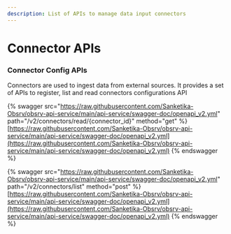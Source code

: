 ```yaml
---
description: List of APIs to manage data input connectors
---
```


# Connector APIs

### Connector Config APIs

Connectors are used to ingest data from external sources. It provides a set of APIs to register, list and read connectors configurations API 

{% swagger src="https://raw.githubusercontent.com/Sanketika-Obsrv/obsrv-api-service/main/api-service/swagger-doc/openapi_v2.yml" path="/v2/connectors/read/{connector_id}" method="get" %}
[https://raw.githubusercontent.com/Sanketika-Obsrv/obsrv-api-service/main/api-service/swagger-doc/openapi_v2.yml](https://raw.githubusercontent.com/Sanketika-Obsrv/obsrv-api-service/main/api-service/swagger-doc/openapi_v2.yml)
{% endswagger %}

{% swagger src="https://raw.githubusercontent.com/Sanketika-Obsrv/obsrv-api-service/main/api-service/swagger-doc/openapi_v2.yml" path="/v2/connectors/list" method="post" %}
[https://raw.githubusercontent.com/Sanketika-Obsrv/obsrv-api-service/main/api-service/swagger-doc/openapi_v2.yml](https://raw.githubusercontent.com/Sanketika-Obsrv/obsrv-api-service/main/api-service/swagger-doc/openapi_v2.yml)
{% endswagger %}
